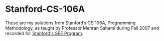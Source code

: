 # Stanford-CS-106A

These are my solutions from Stanford’s CS 106A, Programming Methodology, as taught by Professor Mehran Sahami during Fall 2007 and recorded for [Stanford's SEE Program](https://see.stanford.edu/).